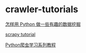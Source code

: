 # crawler-tutorials
[怎样用 Python 做一些有趣的数据挖掘](https://cn.linkedin.com/pulse/%E6%80%8E%E6%A0%B7%E7%94%A8-python-%E5%81%9A%E4%B8%80%E4%BA%9B%E6%9C%89%E8%B6%A3%E7%9A%84%E6%95%B0%E6%8D%AE%E6%8C%96%E6%8E%98-mingke-he)

[scrapy tutorial](https://doc.scrapy.org/en/latest/index.html)

[Python爬虫学习系列教程](http://cuiqingcai.com/1052.html)

